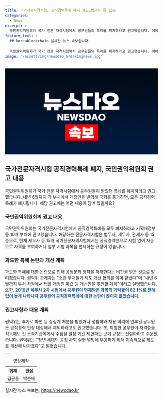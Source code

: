 ```yaml
---
title: 국가전문자격시험, 공직경력특례 폐지 권고…법무사 등 15종
categories:
  - News
excerpt: >
  국민권익위원회가 국가 전문 자격시험에서 공무원들의 특례를 폐지하라고 권고했습니다. 이에 따라 법무사, 세무사, 관세사 등 15종의 시험에서 공직경력 특례가 폐지될 예정이며, 이로써 공정문화 정착을 위한 논란이 해소될 것으로 기대됩니다. 권익위는 또한 공직경력이 있는 공무원 중 징계 처분을 받거나 범죄와 연루된 사람들을 공직경력 인정 대상에서 제외하도록 권고하였습니다. 이에 대한 부처별 법률 개정안 마련이 내년 6월까지 추진될 예정입니다.
feature_text: >
  ## koreablockchain 실시간 뉴스 속보입니다.

  국민권익위원회가 국가 전문 자격시험에서 공무원들의 특례를 폐지하라고 권고했습니다. 이에 따라 법무사, 세무사, 관세사 등 15종의 시험에서 공직경력 특례가 폐지될 예정이며, 이로써 공정문화 정착을 위한 논란이 해소될 것으로 기대됩니다. 권익위는 또한 공직경력이 있는 공무원 중 징계 처분을 받거나 범죄와 연루된 사람들을 공직경력 인정 대상에서 제외하도록 권고하였습니다. 이에 대한 부처별 법률 개정안 마련이 내년 6월까지 추진될 예정입니다.
image: '/assets/img/newsdao_breakingnews.jpg'
---
```


<p><img src="/assets/img/newsdao_breakingnews.jpg" alt="koreablockchain 속보" /></p>

<h2 data-ke-size="size26">국가전문자격시험 공직경력특례 폐지, 국민권익위원회 권고 내용</h2>

<p data-ke-size="size16">국민권익위원회가 국가 전문 자격시험에서 공무원들이 받았던 특례를 폐지하라고 권고했습니다. 내년 6월까지 각 부처에서 개정안을 발의해 국회를 통과하면, 모든 공직경력특례가 폐지됩니다. 해당 권고에는 어떤 내용이 담겨 있을까요?</p>

<h3>국민권익위원회의 권고 내용</h3>

<p data-ke-size="size16">국민권익위원회는 국가전문자격시험에서 공직경력특례를 모두 폐지하라고 기획재정부 등 10개 부처에 권고했습니다. 해당하는 전문자격시험은 법무사, 세무사, 관세사 등 15종으로, 현재 세무사 등 15개 국가전문자격시험에서는 공직경력만으로 시험 없이 자동으로 자격을 부여하거나 일부 시험 과목을 면제하는 규정이 있습니다.</p>

<h3>과도한 특혜 논란과 개선 계획</h3>

<p data-ke-size="size16">과도한 특혜에 대한 논란으로 인해 공정문화 정착을 저해한다는 비판을 받은 것으로 알려졌습니다. 권익위 관계자는 "소관 부처들과 제도 개선 협의를 이미 끝냈다"며 "내년 6월까지 부처 차원에서 법률 개정안 마련 등 개선안을 추진할 계획"이라고 설명했습니다. 또한, <b><span style="color: #1a5490;">2019년 세무사 2차 시험에서 공무원이 면제받은 과목의 과락률이 82.1%로 전례 없이 높게 나타나자 공무원의 공직경력특례에 대한 논란이 끊이지 않았습니다.</span></b></p>

<h3>권고사항과 대응 계획</h3>

<p data-ke-size="size16">권익위는 추가로 파면 등 중징계 처분을 받았거나 성범죄와 채용 비리에 연루된 공무원은 공직경력 인정 대상에서 제외하라고도 권고했습니다. 또, 퇴임한 공무원이 자격증을 획득해도 전 소속기관에게서 수임을 일정 기간 제한하는 근거 규정도 신설하라고 주문했습니다. 권익위는 "청년 세대의 공정 사회 실현 열망에 부응하기 위해 지속적으로 제도를 개선해 나가겠다"고 밝혔습니다.</p>

<hr>

<table>
  <caption>영상제작</caption>
  <tbody>
    <tr>
      <td style="text-align: center; height: 17px;"><b>취재</b></td>
      <td style="text-align: center; height: 17px;"><b>편집</b></td>
    </tr>
    <tr>
      <td style="text-align: center; height: 17px;">김균종</td>
      <td style="text-align: center; height: 17px;">박춘배</td>
    </tr>
  </tbody>
</table>
실시간 뉴스 속보는, <a href="https://newsdao.kr" rel="dofollow">https://newsdao.kr</a>


